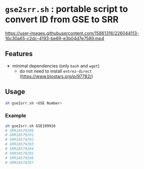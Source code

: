 # `gse2srr.sh` : portable script to convert ID from GSE to SRR


https://user-images.githubusercontent.com/15861316/226044113-16c30a65-c2dc-4193-be69-e3b04d7e7589.mp4


## Features

- minimal dependencies (only `bash` and `wget`)
    - do not need to install `entrez-direct` (https://www.biostars.org/p/97782/)

## Usage

```bash
sh gse2srr.sh <GSE Number>
```

### Example

```bash
sh gse2srr.sh GSE199916
# SRR18579290
# SRR18579291
# SRR18579292
# SRR18579293
# SRR18579294
# SRR18579295
# SRR18579296
# SRR18579297
```
